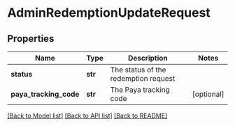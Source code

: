 # AdminRedemptionUpdateRequest

## Properties
Name | Type | Description | Notes
------------ | ------------- | ------------- | -------------
**status** | **str** | The status of the redemption request | 
**paya_tracking_code** | **str** | The Paya tracking code | [optional] 

[[Back to Model list]](../README.md#documentation-for-models) [[Back to API list]](../README.md#documentation-for-api-endpoints) [[Back to README]](../README.md)


